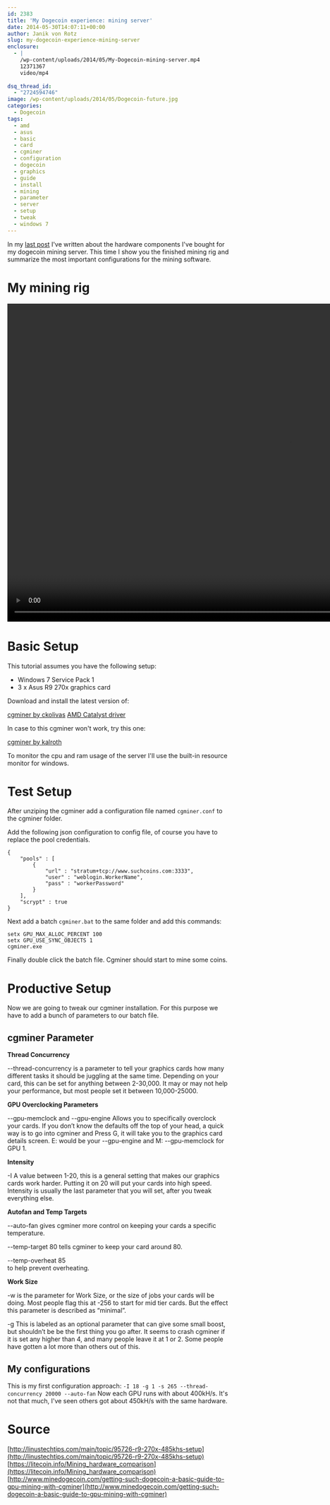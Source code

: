 ```yaml
---
id: 2383
title: 'My Dogecoin experience: mining server'
date: 2014-05-30T14:07:11+00:00
author: Janik von Rotz
slug: my-dogecoin-experience-mining-server
enclosure:
  - |
    /wp-content/uploads/2014/05/My-Dogecoin-mining-server.mp4
    12371367
    video/mp4
    
dsq_thread_id:
  - "2724594746"
image: /wp-content/uploads/2014/05/Dogecoin-future.jpg
categories:
  - Dogecoin
tags:
  - amd
  - asus
  - basic
  - card
  - cgminer
  - configuration
  - dogecoin
  - graphics
  - guide
  - install
  - mining
  - parameter
  - server
  - setup
  - tweak
  - windows 7
---
```

In my <a href="https://janikvonrotz.ch/2014/05/08/my-dogecoin-experience-part-1-mining-hardware/" title="last post">last post</a> I've written about the hardware components I've bought for my dogecoin mining server.
This time I show you the finished mining rig and summarize the most important configurations for the mining software.
<!--more-->
# My mining rig

<video width="1280" height="720" controls><source src="/wp-content/uploads/2014/05/My-Dogecoin-mining-server.mp4" type="video/mp4">Your browser does not support the video tag.</video>

# Basic Setup

This tutorial assumes you have the following setup:

* Windows 7 Service Pack 1
* 3 x Asus R9 270x graphics card

Download and install the latest version of:

[cgminer by ckolivas](https://github.com/ckolivas/cgminer)
[AMD Catalyst driver](http://support.amd.com/en-us/kb-articles/Pages/latest-catalyst-windows-beta.aspx)

In case to this cgminer won't work, try this one:

[cgminer by kalroth](https://github.com/Kalroth/cgminer-3.7.2-kalroth)

To monitor the cpu and ram usage of the server I'll use the built-in resource monitor for windows.

# Test Setup

After unziping the cgminer add a configuration file named `cgminer.conf` to the cgminer folder.

Add the following json configuration to config file, of course you have to replace the pool credentials.

```
{
	"pools" : [
		{
			"url" : "stratum+tcp://www.suchcoins.com:3333",
			"user" : "weblogin.WorkerName",
			"pass" : "workerPassword"
		}
	],
	"scrypt" : true
}
```

Next add a batch `cgminer.bat` to the same folder and add this commands:

```
setx GPU_MAX_ALLOC_PERCENT 100
setx GPU_USE_SYNC_OBJECTS 1
cgminer.exe
```

Finally double click the batch file. Cgminer should start to mine some coins.

# Productive Setup

Now we are going to tweak our cgminer installation. For this purpose we have to add a bunch of parameters to our batch file.

## cgminer Parameter

**Thread Concurrency**

--thread-concurrency
is a parameter to tell your graphics cards how many different tasks it should be juggling at the same time. Depending on your card, this can be set for anything between 2-30,000.  It may or may not help your performance, but most people set it between 10,000-25000.

**GPU Overclocking Parameters**

--gpu-memclock and --gpu-engine
Allows you to specifically overclock your cards. If you don’t know the defaults off the top of your head, a quick way is to go into cgminer and Press G, it will take you to the graphics card details screen.
E: would be your --gpu-engine and  M: --gpu-memclock for GPU 1.

**Intensity**

-I
A value between 1-20, this is a general setting that makes our graphics cards work harder. 
 Putting it on 20 will put your cards into high speed. Intensity is usually the last parameter that you will set, after you tweak everything else.

**Autofan and Temp Targets**

--auto-fan 
gives cgminer more control on keeping your cards a specific temperature. 

--temp-target 80
tells cgminer to keep your card around 80.  

--temp-overheat 85  
to help prevent overheating. 

**Work Size**

-w 
is the parameter for Work Size, or the size of jobs your cards will be doing.  Most people flag this at -256 to start for mid tier cards.  But the effect this parameter is described as “minimal”.

-g
This is labeled as an optional parameter that can give some small boost, but shouldn’t be be the first thing you go after.  It seems to crash cgminer if it is set any higher than 4, and many people leave it at 1 or 2.  Some people have gotten a lot more than others out of this.

## My configurations

This is my first configuration approach:
`-I 18 -g 1 -s 265 --thread-concurrency 20000 --auto-fan`
Now each GPU runs with about 400kH/s. It's not that much, I've seen others got about 450kH/s with the same hardware.

# Source

[http://linustechtips.com/main/topic/95726-r9-270x-485khs-setup](http://linustechtips.com/main/topic/95726-r9-270x-485khs-setup)
[https://litecoin.info/Mining_hardware_comparison](https://litecoin.info/Mining_hardware_comparison)
[http://www.minedogecoin.com/getting-such-dogecoin-a-basic-guide-to-gpu-mining-with-cgminer](http://www.minedogecoin.com/getting-such-dogecoin-a-basic-guide-to-gpu-mining-with-cgminer)